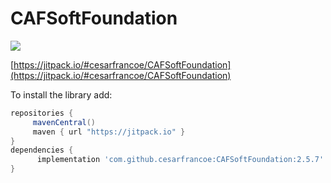 # CAFSoftFoundation

[![](https://jitpack.io/v/cesarfrancoe/CAFSoftFoundation.svg)](https://jitpack.io/#cesarfrancoe/CAFSoftFoundation)


[https://jitpack.io/#cesarfrancoe/CAFSoftFoundation](https://jitpack.io/#cesarfrancoe/CAFSoftFoundation)


To install the library add: 
 
   ```gradle
   repositories { 
        mavenCentral()
        maven { url "https://jitpack.io" }
   }
   dependencies {
         implementation 'com.github.cesarfrancoe:CAFSoftFoundation:2.5.7'
   }
   ```  

